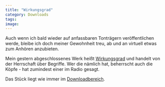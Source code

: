```yaml
---
title: "Wirkungsgrad"
category: Downloads
tags: 
image: 
---
```


Auch wenn ich bald wieder auf anfassbaren Tonträgern veröffentlichen werde, bleibe ich doch meiner Gewohnheit treu, ab und an virtuell etwas zum Anhören anzubieten.  

  

Mein gestern abgeschlossenes Werk heißt [Wirkungsgrad](http://www.misantropolis.de/mp3/Wirkungsgrad.mp3) und handelt von der Herrschaft über Begriffe. Wer die nämlich hat, beherrscht auch die Köpfe - hat zumindest einer im Radio gesagt.  

  

Das Stück liegt wie immer im [Downloadbereich](http://www.misantropolis.de/downloads).